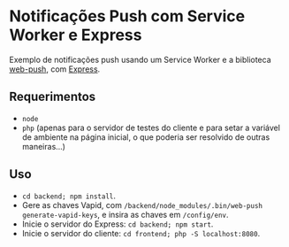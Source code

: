 # Notificações Push com Service Worker e Express
Exemplo de notificações push usando um Service Worker e a biblioteca [web-push](https://github.com/web-push-libs/web-push), com [Express](https://github.com/expressjs/express).
## Requerimentos
- `node`
- `php` (apenas para o servidor de testes do cliente e para setar a variável de ambiente na página inicial, o que poderia ser resolvido de outras maneiras...)
## Uso
- `cd backend; npm install`.
- Gere as chaves Vapid, com `/backend/node_modules/.bin/web-push generate-vapid-keys`, e insira as chaves em `/config/env`.
- Inicie o servidor do Express: `cd backend; npm start`.
- Inicie o servidor do cliente: `cd frontend; php -S localhost:8080`.
